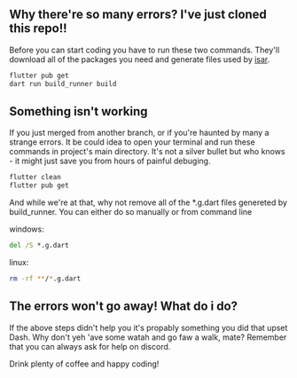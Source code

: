 ## Why there're so many errors? I've just cloned this repo!!

Before you can start coding you have to run these two commands. They'll download all of the packages you need and generate files used by [isar](https://isar.dev/tutorials/quickstart.html#_3-run-code-generator).

```bash
flutter pub get
dart run build_runner build
```

## Something isn't working

If you just merged from another branch, or if you're haunted by many a strange errors. It be could idea to open your terminal and run these commands in project's main directory. It's not a silver bullet but who knows - it might just save you from hours of painful debuging.

```bash
flutter clean
flutter pub get
```

And while we're at that, why not remove all of the *.g.dart files genereted by build_runner. You can either do so manually or from command line

windows:
```cmd
del /S *.g.dart
```

linux:
```bash
rm -rf **/*.g.dart
```


## The errors won't go away! What do i do?

If the above steps didn't help you it's propably something you did that upset Dash. Why don't yeh 'ave some watah and go faw a walk, mate? Remember that you can always ask for help on discord.


Drink plenty of coffee and happy coding!
